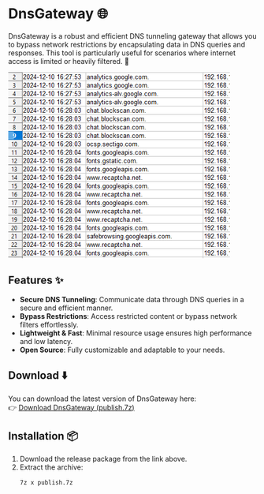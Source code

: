 # DnsGateway 🌐

DnsGateway is a robust and efficient DNS tunneling gateway that allows you to bypass network restrictions by encapsulating data in DNS queries and responses. This tool is particularly useful for scenarios where internet access is limited or heavily filtered. 🚀

![DnsGateway Preview](https://raw.githubusercontent.com/meto260/DnsGateway/refs/heads/master/%7B0F42C889-68B8-4A77-B3C7-A4316211AEC5%7D.png)

## Features ✨

- **Secure DNS Tunneling**: Communicate data through DNS queries in a secure and efficient manner.
- **Bypass Restrictions**: Access restricted content or bypass network filters effortlessly.
- **Lightweight & Fast**: Minimal resource usage ensures high performance and low latency.
- **Open Source**: Fully customizable and adaptable to your needs.

## Download ⬇️

You can download the latest version of DnsGateway here:  
👉 [Download DnsGateway (publish.7z)](https://github.com/meto260/DnsGateway/raw/refs/heads/master/publish.7z)

## Installation 📦

1. Download the release package from the link above.
2. Extract the archive:
   ```bash
   7z x publish.7z
